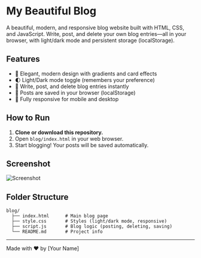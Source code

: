 # My Beautiful Blog

A beautiful, modern, and responsive blog website built with HTML, CSS, and JavaScript. Write, post, and delete your own blog entries—all in your browser, with light/dark mode and persistent storage (localStorage).

## Features

- 🌸 Elegant, modern design with gradients and card effects
- 🌓 Light/Dark mode toggle (remembers your preference)
- 📝 Write, post, and delete blog entries instantly
- 💾 Posts are saved in your browser (localStorage)
- 📱 Fully responsive for mobile and desktop

## How to Run

1. **Clone or download this repository.**
2. Open `blog/index.html` in your web browser.
3. Start blogging! Your posts will be saved automatically.

## Screenshot

![Screenshot](screenshot.png)

## Folder Structure

```
blog/
  ├── index.html      # Main blog page
  ├── style.css       # Styles (light/dark mode, responsive)
  ├── script.js       # Blog logic (posting, deleting, saving)
  └── README.md       # Project info
```

---

Made with ❤️ by [Your Name] 